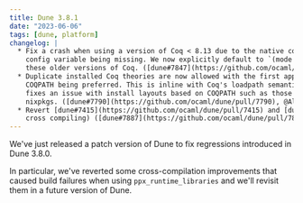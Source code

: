 ```yaml
---
title: Dune 3.8.1
date: "2023-06-06"
tags: [dune, platform]
changelog: |
  * Fix a crash when using a version of Coq < 8.13 due to the native compiler
    config variable being missing. We now explicitly default to `(mode vo)` for
    these older versions of Coq. ([dune#7847](https://github.com/ocaml/dune/pull/7847), fixes [dune#7846](https://github.com/ocaml/dune/issues/7846), @Alizter)
  * Duplicate installed Coq theories are now allowed with the first appearing in
    COQPATH being preferred. This is inline with Coq's loadpath semantics. This
    fixes an issue with install layouts based on COQPATH such as those found in
    nixpkgs. ([dune#7790](https://github.com/ocaml/dune/pull/7790), @Alizter)
  * Revert [dune#7415](https://github.com/ocaml/dune/pull/7415) and [dune#7450](https://github.com/ocaml/dune/pull/7450) (Resolve `ppx_runtime_libraries` in the target context when
    cross compiling) ([dune#7887](https://github.com/ocaml/dune/pull/7887), fixes [dune#7875](https://github.com/ocaml/dune/issues/7875), @emillon)
---
```


We've just released a patch version of Dune to fix regressions introduced in Dune 3.8.0.

In particular, we've reverted some cross-compilation improvements that caused build failures when using `ppx_runtime_libraries` and we'll revisit them in a future version of Dune.

